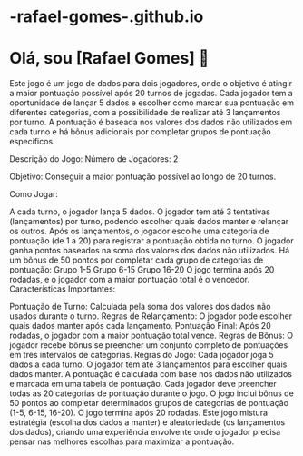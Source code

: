 # -rafael-gomes-.github.io
# Olá, sou [Rafael Gomes] 👋

Este jogo é um jogo de dados para dois jogadores, onde o objetivo é atingir a maior pontuação possível após 20 turnos de jogadas. Cada jogador tem a oportunidade de lançar 5 dados e escolher como marcar sua pontuação em diferentes categorias, com a possibilidade de realizar até 3 lançamentos por turno. A pontuação é baseada nos valores dos dados não utilizados em cada turno e há bônus adicionais por completar grupos de pontuação específicos.

Descrição do Jogo:
Número de Jogadores: 2

Objetivo: Conseguir a maior pontuação possível ao longo de 20 turnos.

Como Jogar:

A cada turno, o jogador lança 5 dados.
O jogador tem até 3 tentativas (lançamentos) por turno, podendo escolher quais dados manter e relançar os outros.
Após os lançamentos, o jogador escolhe uma categoria de pontuação (de 1 a 20) para registrar a pontuação obtida no turno.
O jogador ganha pontos baseados na soma dos valores dos dados não utilizados.
Há um bônus de 50 pontos por completar cada grupo de categorias de pontuação:
Grupo 1-5
Grupo 6-15
Grupo 16-20
O jogo termina após 20 rodadas, e o jogador com a maior pontuação total é o vencedor.
Características Importantes:

Pontuação de Turno: Calculada pela soma dos valores dos dados não usados durante o turno.
Regras de Relançamento: O jogador pode escolher quais dados manter após cada lançamento.
Pontuação Final: Após 20 rodadas, o jogador com a maior pontuação total vence.
Regras de Bônus: O jogador recebe bônus se preencher um conjunto completo de pontuações em três intervalos de categorias.
Regras do Jogo:
Cada jogador joga 5 dados a cada turno.
O jogador tem até 3 lançamentos para escolher quais dados manter.
A pontuação é calculada com base nos dados não utilizados e marcada em uma tabela de pontuação.
Cada jogador deve preencher todas as 20 categorias de pontuação durante o jogo.
O jogo inclui bônus de 50 pontos ao completar determinados grupos de categorias de pontuação (1-5, 6-15, 16-20).
O jogo termina após 20 rodadas.
Este jogo mistura estratégia (escolha dos dados a manter) e aleatoriedade (os lançamentos dos dados), criando uma experiência envolvente onde o jogador precisa pensar nas melhores escolhas para maximizar a pontuação.

